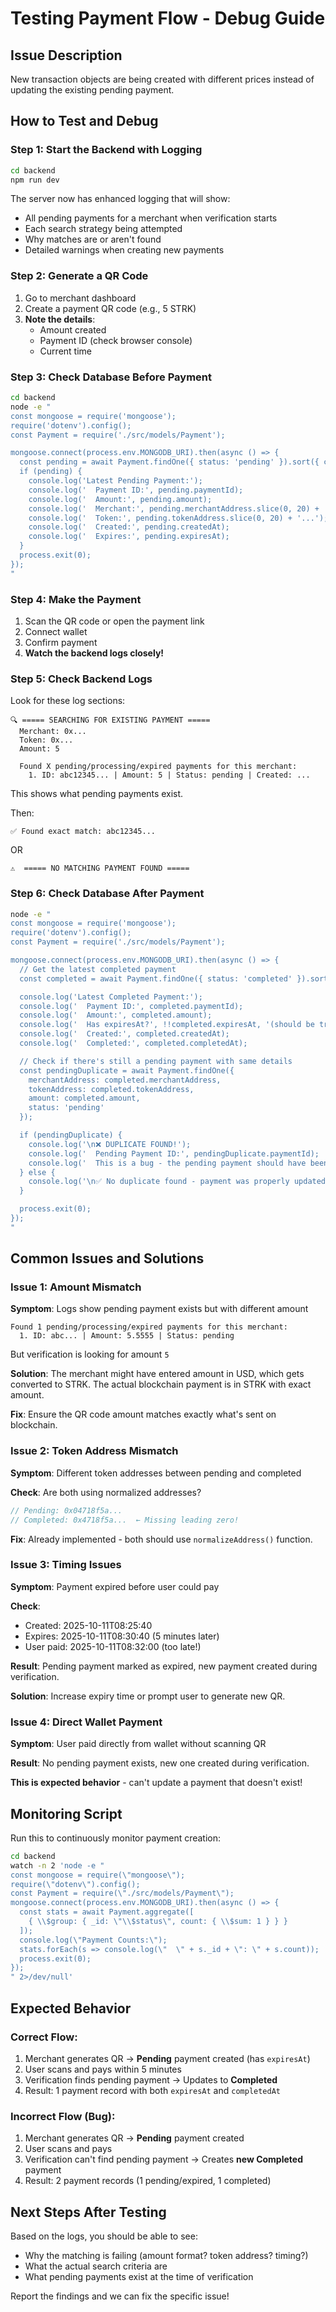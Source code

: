 # Testing Payment Flow - Debug Guide

## Issue Description
New transaction objects are being created with different prices instead of updating the existing pending payment.

## How to Test and Debug

### Step 1: Start the Backend with Logging
```bash
cd backend
npm run dev
```

The server now has enhanced logging that will show:
- All pending payments for a merchant when verification starts
- Each search strategy being attempted
- Why matches are or aren't found
- Detailed warnings when creating new payments

### Step 2: Generate a QR Code

1. Go to merchant dashboard
2. Create a payment QR code (e.g., 5 STRK)
3. **Note the details**:
   - Amount created
   - Payment ID (check browser console)
   - Current time

### Step 3: Check Database Before Payment

```bash
cd backend
node -e "
const mongoose = require('mongoose');
require('dotenv').config();
const Payment = require('./src/models/Payment');

mongoose.connect(process.env.MONGODB_URI).then(async () => {
  const pending = await Payment.findOne({ status: 'pending' }).sort({ createdAt: -1 });
  if (pending) {
    console.log('Latest Pending Payment:');
    console.log('  Payment ID:', pending.paymentId);
    console.log('  Amount:', pending.amount);
    console.log('  Merchant:', pending.merchantAddress.slice(0, 20) + '...');
    console.log('  Token:', pending.tokenAddress.slice(0, 20) + '...');
    console.log('  Created:', pending.createdAt);
    console.log('  Expires:', pending.expiresAt);
  }
  process.exit(0);
});
"
```

### Step 4: Make the Payment

1. Scan the QR code or open the payment link
2. Connect wallet
3. Confirm payment
4. **Watch the backend logs closely!**

### Step 5: Check Backend Logs

Look for these log sections:

```
🔍 ===== SEARCHING FOR EXISTING PAYMENT =====
  Merchant: 0x...
  Token: 0x...
  Amount: 5

  Found X pending/processing/expired payments for this merchant:
    1. ID: abc12345... | Amount: 5 | Status: pending | Created: ...
```

This shows what pending payments exist.

Then:
```
✅ Found exact match: abc12345...
```
OR
```
⚠️  ===== NO MATCHING PAYMENT FOUND =====
```

### Step 6: Check Database After Payment

```bash
node -e "
const mongoose = require('mongoose');
require('dotenv').config();
const Payment = require('./src/models/Payment');

mongoose.connect(process.env.MONGODB_URI).then(async () => {
  // Get the latest completed payment
  const completed = await Payment.findOne({ status: 'completed' }).sort({ completedAt: -1 });

  console.log('Latest Completed Payment:');
  console.log('  Payment ID:', completed.paymentId);
  console.log('  Amount:', completed.amount);
  console.log('  Has expiresAt?', !!completed.expiresAt, '(should be true if updated from pending)');
  console.log('  Created:', completed.createdAt);
  console.log('  Completed:', completed.completedAt);

  // Check if there's still a pending payment with same details
  const pendingDuplicate = await Payment.findOne({
    merchantAddress: completed.merchantAddress,
    tokenAddress: completed.tokenAddress,
    amount: completed.amount,
    status: 'pending'
  });

  if (pendingDuplicate) {
    console.log('\n❌ DUPLICATE FOUND!');
    console.log('  Pending Payment ID:', pendingDuplicate.paymentId);
    console.log('  This is a bug - the pending payment should have been updated!');
  } else {
    console.log('\n✅ No duplicate found - payment was properly updated!');
  }

  process.exit(0);
});
"
```

## Common Issues and Solutions

### Issue 1: Amount Mismatch

**Symptom**: Logs show pending payment exists but with different amount
```
Found 1 pending/processing/expired payments for this merchant:
  1. ID: abc... | Amount: 5.5555 | Status: pending
```
But verification is looking for amount `5`

**Solution**: The merchant might have entered amount in USD, which gets converted to STRK. The actual blockchain payment is in STRK with exact amount.

**Fix**: Ensure the QR code amount matches exactly what's sent on blockchain.

### Issue 2: Token Address Mismatch

**Symptom**: Different token addresses between pending and completed

**Check**: Are both using normalized addresses?
```javascript
// Pending: 0x04718f5a...
// Completed: 0x4718f5a...  ← Missing leading zero!
```

**Fix**: Already implemented - both should use `normalizeAddress()` function.

### Issue 3: Timing Issues

**Symptom**: Payment expired before user could pay

**Check**:
- Created: 2025-10-11T08:25:40
- Expires: 2025-10-11T08:30:40 (5 minutes later)
- User paid: 2025-10-11T08:32:00 (too late!)

**Result**: Pending payment marked as expired, new payment created during verification.

**Solution**: Increase expiry time or prompt user to generate new QR.

### Issue 4: Direct Wallet Payment

**Symptom**: User paid directly from wallet without scanning QR

**Result**: No pending payment exists, new one created during verification.

**This is expected behavior** - can't update a payment that doesn't exist!

## Monitoring Script

Run this to continuously monitor payment creation:

```bash
cd backend
watch -n 2 'node -e "
const mongoose = require(\"mongoose\");
require(\"dotenv\").config();
const Payment = require(\"./src/models/Payment\");
mongoose.connect(process.env.MONGODB_URI).then(async () => {
  const stats = await Payment.aggregate([
    { \\$group: { _id: \"\\$status\", count: { \\$sum: 1 } } }
  ]);
  console.log(\"Payment Counts:\");
  stats.forEach(s => console.log(\"  \" + s._id + \": \" + s.count));
  process.exit(0);
});
" 2>/dev/null'
```

## Expected Behavior

### Correct Flow:
1. Merchant generates QR → **Pending** payment created (has `expiresAt`)
2. User scans and pays within 5 minutes
3. Verification finds pending payment → Updates to **Completed**
4. Result: 1 payment record with both `expiresAt` and `completedAt`

### Incorrect Flow (Bug):
1. Merchant generates QR → **Pending** payment created
2. User scans and pays
3. Verification can't find pending payment → Creates **new Completed** payment
4. Result: 2 payment records (1 pending/expired, 1 completed)

## Next Steps After Testing

Based on the logs, you should be able to see:
- Why the matching is failing (amount format? token address? timing?)
- What the actual search criteria are
- What pending payments exist at the time of verification

Report the findings and we can fix the specific issue!
